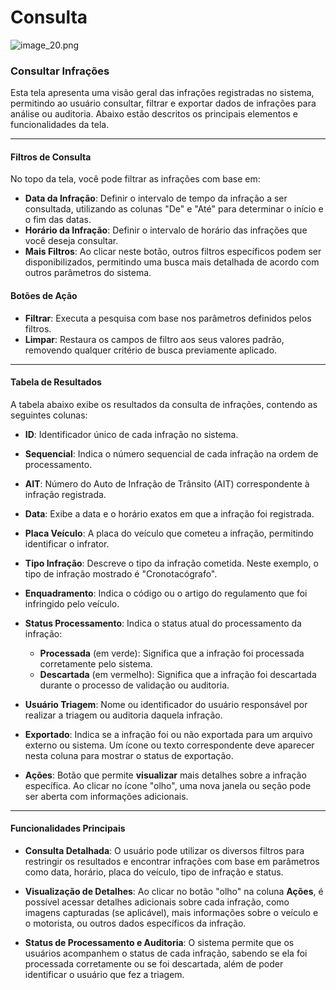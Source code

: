 # Consulta

![image_20.png](image_20.png)

### Consultar Infrações

Esta tela apresenta uma visão geral das infrações registradas no sistema, permitindo ao usuário consultar, filtrar e exportar dados de infrações para análise ou auditoria. Abaixo estão descritos os principais elementos e funcionalidades da tela.

---

####  Filtros de Consulta

No topo da tela, você pode filtrar as infrações com base em:
- **Data da Infração**: Definir o intervalo de tempo da infração a ser consultada, utilizando as colunas "De" e "Até" para determinar o início e o fim das datas.
- **Horário da Infração**: Definir o intervalo de horário das infrações que você deseja consultar.
- **Mais Filtros**: Ao clicar neste botão, outros filtros específicos podem ser disponibilizados, permitindo uma busca mais detalhada de acordo com outros parâmetros do sistema.

#### Botões de Ação

- **Filtrar**: Executa a pesquisa com base nos parâmetros definidos pelos filtros.
- **Limpar**: Restaura os campos de filtro aos seus valores padrão, removendo qualquer critério de busca previamente aplicado.

---

####  Tabela de Resultados

A tabela abaixo exibe os resultados da consulta de infrações, contendo as seguintes colunas:

- **ID**: Identificador único de cada infração no sistema.

- **Sequencial**: Indica o número sequencial de cada infração na ordem de processamento.

- **AIT**: Número do Auto de Infração de Trânsito (AIT) correspondente à infração registrada.

- **Data**: Exibe a data e o horário exatos em que a infração foi registrada.

- **Placa Veículo**: A placa do veículo que cometeu a infração, permitindo identificar o infrator.

- **Tipo Infração**: Descreve o tipo da infração cometida. Neste exemplo, o tipo de infração mostrado é "Cronotacógrafo".

- **Enquadramento**: Indica o código ou o artigo do regulamento que foi infringido pelo veículo.

- **Status Processamento**: Indica o status atual do processamento da infração:
    - **Processada** (em verde): Significa que a infração foi processada corretamente pelo sistema.
    - **Descartada** (em vermelho): Significa que a infração foi descartada durante o processo de validação ou auditoria.

- **Usuário Triagem**: Nome ou identificador do usuário responsável por realizar a triagem ou auditoria daquela infração.

- **Exportado**: Indica se a infração foi ou não exportada para um arquivo externo ou sistema. Um ícone ou texto correspondente deve aparecer nesta coluna para mostrar o status de exportação.

- **Ações**: Botão que permite **visualizar** mais detalhes sobre a infração específica. Ao clicar no ícone "olho", uma nova janela ou seção pode ser aberta com informações adicionais.

---

#### Funcionalidades Principais

- **Consulta Detalhada**: O usuário pode utilizar os diversos filtros para restringir os resultados e encontrar infrações com base em parâmetros como data, horário, placa do veículo, tipo de infração e status.

- **Visualização de Detalhes**: Ao clicar no botão "olho" na coluna **Ações**, é possível acessar detalhes adicionais sobre cada infração, como imagens capturadas (se aplicável), mais informações sobre o veículo e o motorista, ou outros dados específicos da infração.

- **Status de Processamento e Auditoria**: O sistema permite que os usuários acompanhem o status de cada infração, sabendo se ela foi processada corretamente ou se foi descartada, além de poder identificar o usuário que fez a triagem.

